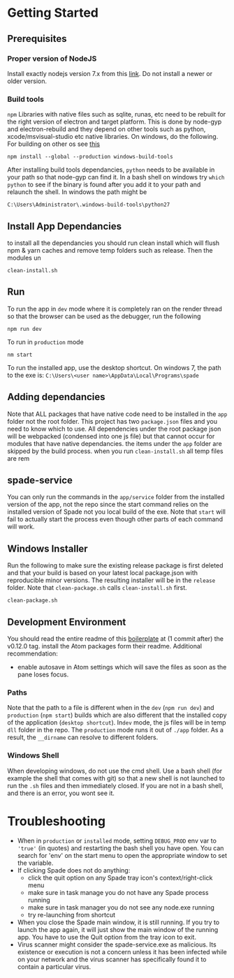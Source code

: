 
# Getting Started

## Prerequisites
### Proper version of NodeJS
Install exactly nodejs version 7.x from this [link](http://nodejs.org/en/download/releases). Do not install a newer or older version.

### Build tools
`npm` Libraries with native files such as sqlite, runas, etc need to be rebuilt for the right version of electron and target platform. This is done by node-gyp and electron-rebuild and they depend on other tools such as python, xcode/msvisual-studio etc native libraries. On windows, do the following. For building on other os see [this](https://github.com/nodejs/node-gyp#on-mac-os-x)
```
npm install --global --production windows-build-tools
```
After installing build tools dependancies, `python` needs to be available in your path so that node-gyp can find it. In a bash shell on windows try `which python` to see if the binary is found after you add it to your path and relaunch the shell. In windows the path might be
```
C:\Users\Administrator\.windows-build-tools\python27
```

## Install App Dependancies
to install all the dependancies you should run clean install which will flush npm & yarn caches and remove temp folders such as release. Then the modules un  
```
clean-install.sh
```

## Run
To run the app in `dev` mode where it is completely ran on the render thread so that the browser can be used as the debugger, run the following
```
npm run dev
```

To run in `production` mode
```
nm start
```

To run the installed app, use the desktop shortcut. On windows 7, the path to the exe is:
`C:\Users\<user name>\AppData\Local\Programs\spade`

## Adding dependancies
Note that ALL packages that have native code need to be installed in the `app` folder not the root folder. This project has two `package.json` files and you need to know which to use. All dependencies under the root package json will be webpacked (condensed into one js file) but that cannot occur for modules that have native dependancies. the items under the `app` folder are skipped by the build process. when you run `clean-install.sh` all temp files are rem

## spade-service
You can only run the commands in the `app/service` folder from the installed version of the app, not the repo since the start command relies on the installed version of Spade not you local build of the exe. Note that `start` will fail to actually start the process even though other parts of each command will work.

## Windows Installer
Run the following to make sure the existing release package is first deleted and that your build is based on your latest local package.json with reproducible minor versions. The resulting installer will be in the `release` folder. Note that `clean-package.sh` calls `clean-install.sh` first.
```
clean-package.sh
```

## Development Environment
You should read the entire readme of this [boilerplate](https://github.com/chentsulin/electron-react-boilerplate/tree/v0.12.0) at (1 commit after) the v0.12.0 tag.
install the Atom packages form their readme.
Additional recommendation:
 - enable autosave in Atom settings which will save the files as soon as the pane loses focus.

### Paths
Note that the path to a file is different when in the `dev` (`npm run dev`) and `production` (`npm start`) builds which are also different that the installed copy of the application (`desktop shortcut`). In`dev` mode, the js files will be in temp `dll` folder in the repo. The `production` mode runs it out of `./app` folder. As a result, the `__dirname` can resolve to different folders.  

### Windows Shell
When developing windows, do not use the cmd shell. Use a bash shell (for example the shell that comes with git) so that a new shell is not launched to run the `.sh` files and then immediately closed. If you are not in a bash shell, and there is an error, you wont see it.

# Troubleshooting
- When in `production` or `installed` mode, setting `DEBUG_PROD` env var to `'true'` (in quotes) and restarting the bash shell you have open. You can search for 'env' on the start menu to open the appropriate window to set the variable.
- If clicking Spade does not do anything:
  - click the quit option on any Spade tray icon's context/right-click menu
  - make sure in task manage you do not have any Spade process running
  - make sure in task manager you do not see any node.exe running
  - try re-launching from shortcut
- When you close the Spade main window, it is still running. If you try to launch the app again, it will just show the main window of the running app. You have to use the Quit option from the tray icon to exit.
- Virus scanner might consider the spade-service.exe as malicious. Its existence or execution is not a concern unless it has been infected while on your network and the virus scanner has specifically found it to contain a particular virus.

